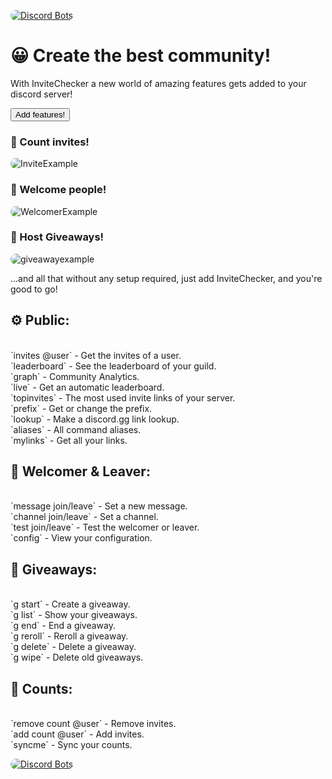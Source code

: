 [![Discord Bots](https://top.gg/api/widget/status/741606943952601179.svg)](https://top.gg/bot/741606943952601179)<br>

# 😀 Create the best community!

With InviteChecker a new world of amazing features gets added to your discord server!

<button name="invitechecker-add" onclick='location.href="https://discord.com/oauth2/authorize?client_id=741606943952601179&redirect_uri=https%3A%2F%2Fmiolus.github.io%2Finvitechecker%2Fredirect-thankyou-after-install&response_type=code&scope=bot&permissions=32"'>Add features!</button>

### 🔢 Count invites!

![InviteExample](https://content.miolus.de/invite-command-example.png)

### 👋 Welcome people!

![WelcomerExample](https://content.miolus.de/welcomer-example.png)

### 🎁 Host Giveaways!

![giveawayexample](https://content.miolus.de/giveaway-example.png)


...and all that without any setup required, just add InviteChecker, and you're good to go!
<h2>⚙️ Public:</h2><br>
`invites @user` - Get the invites of a user.<br>
`leaderboard` - See the leaderboard of your guild.<br>
`graph` - Community Analytics.<br>
`live` - Get an automatic leaderboard.<br>
`topinvites` - The most used invite links of your server.<br>
`prefix` - Get or change the prefix.<br>
`lookup` - Make a discord.gg link lookup.<br>
`aliases` - All command aliases.<br>
`mylinks` - Get all your links.<br>
<h2>👋 Welcomer & Leaver:</h2><br>
`message join/leave` - Set a new message.<br>
`channel join/leave` - Set a channel.<br>
`test join/leave` - Test the welcomer or leaver.<br>
`config` - View your configuration.<br>
<h2>🎁 Giveaways:</h2><br>
`g start` - Create a giveaway.<br>
`g list` - Show your giveaways.<br>
`g end` - End a giveaway.<br>
`g reroll` - Reroll a giveaway.<br>
`g delete` - Delete a giveaway.<br>
`g wipe` - Delete old giveaways.<br>
<h2>🔢 Counts:</h2><br>
`remove count @user` - Remove invites.<br>
`add count @user` - Add invites.<br>
`syncme` - Sync your counts.<br>


[![Discord Bots](https://top.gg/api/widget/status/741606943952601179.svg)](https://top.gg/bot/741606943952601179)<br>
<style>
  img {
    border-radius: 15px
  }
  </style>
